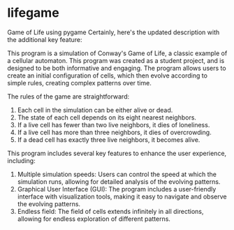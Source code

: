 # lifegame
Game of Life using pygame
Certainly, here's the updated description with the additional key feature:

This program is a simulation of Conway's Game of Life, a classic example of a cellular automaton. This program was created as a student project, and is designed to be both informative and engaging. The program allows users to create an initial configuration of cells, which then evolve according to simple rules, creating complex patterns over time.

The rules of the game are straightforward:
1. Each cell in the simulation can be either alive or dead.
2. The state of each cell depends on its eight nearest neighbors.
3. If a live cell has fewer than two live neighbors, it dies of loneliness.
4. If a live cell has more than three neighbors, it dies of overcrowding.
5. If a dead cell has exactly three live neighbors, it becomes alive.

This program includes several key features to enhance the user experience, including:
1. Multiple simulation speeds: Users can control the speed at which the simulation runs, allowing for detailed analysis of the evolving patterns.
2. Graphical User Interface (GUI): The program includes a user-friendly interface with visualization tools, making it easy to navigate and observe the evolving patterns.
3. Endless field: The field of cells extends infinitely in all directions, allowing for endless exploration of different patterns.
